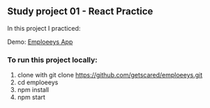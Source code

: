 ## Study project 01 - React Practice

In this project I practiced:


Demo: [Emploeeys App](https://getscared.github.io/windowShopIrvas/)

### To run this project locally:

1. clone with git clone https://github.com/getscared/emploeeys.git
2. cd emploeeys
3. npm install
4. npm start